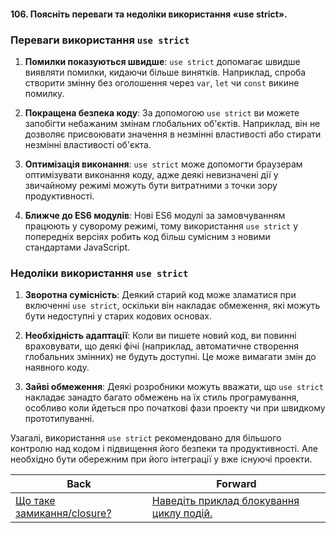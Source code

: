 #### 106. Поясніть переваги та недоліки використання «use strict».

### Переваги використання `use strict`

1. **Помилки показуються швидше**: `use strict` допомагає швидше виявляти помилки, кидаючи більше винятків. Наприклад, спроба створити змінну без оголошення через `var`, `let` чи `const` викине помилку.

2. **Покращена безпека коду**: За допомогою `use strict` ви можете запобігти небажаним змінам глобальних об'єктів. Наприклад, він не дозволяє присвоювати значення в незмінні властивості або стирати незмінні властивості об'єкта.

3. **Оптимізація виконання**: `use strict` може допомогти браузерам оптимізувати виконання коду, адже деякі невизначені дії у звичайному режимі можуть бути витратними з точки зору продуктивності.

4. **Ближче до ES6 модулів**: Нові ES6 модулі за замовчуванням працюють у суворому режимі, тому використання `use strict` у попередніх версіях робить код більш сумісним з новими стандартами JavaScript.

### Недоліки використання `use strict`

1. **Зворотна сумісність**: Деякий старий код може зламатися при включенні `use strict`, оскільки він накладає обмеження, які можуть бути недоступні у старих кодових основах.

2. **Необхідність адаптації**: Коли ви пишете новий код, ви повинні враховувати, що деякі фічі (наприклад, автоматичне створення глобальних змінних) не будуть доступні. Це може вимагати змін до наявного коду.

3. **Зайві обмеження**: Деякі розробники можуть вважати, що `use strict` накладає занадто багато обмежень на їх стиль програмування, особливо коли йдеться про початкові фази проекту чи при швидкому прототипуванні.

Узагалі, використання `use strict` рекомендовано для більшого контролю над кодом і підвищення його безпеки та продуктивності. Але необхідно бути обережним при його інтеграції у вже існуючі проекти.

| Back | Forward |
|---|---|
| [Що таке замикання/closure?](/ua/middle/javascript/what-is-a-closure.md)  | [Наведіть приклад блокування циклу подій.](/ua/middle/javascript/what-is-an-example-of-event-loop-blocking.md) |